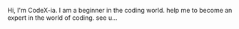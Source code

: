 Hi, I'm CodeX-ia. I am a beginner in the coding world. help me to become an expert in the world of coding. see u...
